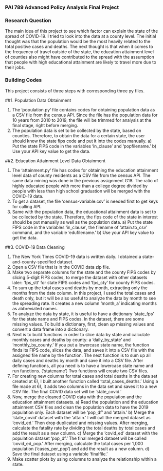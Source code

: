 ### PAI 789 Advanced Policy Analysis Final Project

### Research Question
The main idea of this project to see which factor can explain the state of the spread of COVID-19. I tried to look into the data at a county level. The initial thought was that the population would be the most heavily related to the total positive cases and deaths. The next thought is that when it comes to the frequency of travel outside of the state, the education attainment level of counties also might have contributed to the spread with the assumption that people with high educational attainment are likely to travel more due to their jobs.

### Building Codes
This project consists of three steps with corresponding three py files.

##1. Population Data Obtainment
 1) The ‘population.py’ file contains codes for obtaining population data as a CSV file from the census API. Since the file has the population data for 10 years from 2010 to 2019, the file will be trimmed for analysis at the final stage, right before merging.
 2) The population data is set to be collected by the state, based on counties. Therefore, to obtain the data for a certain state, the user should know the state fips code and put it into the codes manually.
   a) Put the state FIPS code in the variables ‘in_clause’ and ‘popfilename.’
   b) Use your API key value to get the data.

##2. Education Attainment Level Data Obtainment
 1) The ‘attainment.py’ file has codes for obtaining the education attainment level data of county residents as a CSV file from the census API. The same data mining was done in the previous assignment G18. The ratio of highly educated people with more than a college degree divided by people with less than high school graduation will be merged with the COVID-19 data.
 2)	To get a dataset, the file ‘census-variable.csv’ is needed first to get keys for calling API.
 3) Same with the population data, the educational attainment data is set to be collected by the state. Therefore, the fips code of the state in interest should be put manually as well as the population data.
   a) Put the state FIPS code in the variables ‘in_clause’, the filename of ‘attain.to_csv’ command, and the variable ‘edufilename.’
   b) Use your API key value to get the data.

##3. COVID-19 Data Cleaning
  1) The New York Times COVID-19 data is written daily. I obtained a state-and-county-specified dataset.
  2) Open a CSV file that is in the COVID data zip file.
  3) Make two separate columns for the state and the county FIPS codes by slicing 5-digit FIPS codes, to merge the dataset with other datasets later: ‘fps_stt’ for state FIPS codes and ‘fps_cty’ for county FIPS codes.
  4) To sum up the total cases and deaths by month, extracting only the months from the date column. In this project, I used the total cases and death only, but it will be also useful to analyze the data by month to see the spreading rate. It creates a new column ‘month_a’ indicating months as abbreviated names.
  5) To analyze the data by state, it is useful to have a dictionary ‘state_fps’ for the state name and FIPS codes. In the dataset, there are some missing values. To build a dictionary, first, clean up missing values and convert a data frame into a dictionary.
  6) Next is to build functions in order to slice data by state and calculate monthly cases and deaths by county: a ‘daily_by_state’ and ‘monthly_by_county.’ If you put a lowercase state name, the function finds its FIPS code, slices the data, and saves it into a CSV file with the assigned file name by the function. The next function is to sum up all daily cases and deaths by month and save it into a CSV file. After defining functions, all you need is to have a lowercase state name and run functions. (‘statename’) Two functions will create two CSV files.
  7) For creating new columns for total cases and total deaths in the data set created at 6), I built another function called ‘total_cases_deaths.’ Using a file made at 6), it adds two columns in the data set and saves it to a new CSV file. The final COVID data set will be ‘state_covid.’
  8) Now, merge the cleaned COVID data with the population and the education attainment datasets.
    a) Read the population and the education attainment CSV files and clean the population data to have the 2019 population only. Each dataset will be ‘pop_df’ and ‘attain.’
    b) Merge the ‘state_covid’ dataset with the ‘attain.’ I will call the merged dataset as ‘covid_ed.’ Then drop duplicated and missing values. After merging, calculate the fatality rate by dividing the total deaths by total cases and add the result as a new column.
    c) Merge the ‘covid_ed’ dataset with the population dataset ‘pop_df.’ The final merged dataset will be called ‘covid_ed_pop.’ After merging, calculate the total cases per 1,000 population (‘cases_per_pop’) and add the result as a new column.
    d) Save the final dataset using a variable ‘finalfile.’
  9) Make scatter plots by using columns to analyze the relationship within a state.
